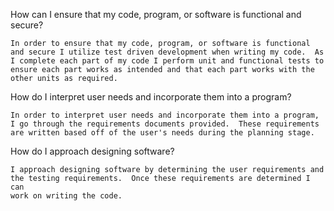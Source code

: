 How can I ensure that my code, program, or software is functional and secure?

    In order to ensure that my code, program, or software is functional and secure I utilize test driven development when writing my code.  As
    I complete each part of my code I perform unit and functional tests to ensure each part works as intended and that each part works with the
    other units as required.
    
    
How do I interpret user needs and incorporate them into a program?

    In order to interpret user needs and incorporate them into a program, I go through the requirements documents provided.  These requirements
    are written based off of the user's needs during the planning stage.
    
How do I approach designing software?

    I approach designing software by determining the user requirements and the testing requirements.  Once these requirements are determined I can
    work on writing the code.
